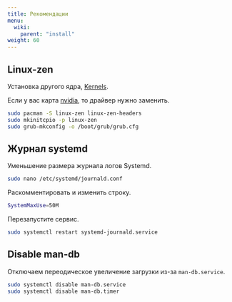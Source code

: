 ```yaml
---
title: Рекомендации
menu:
  wiki:
    parent: "install"
weight: 60
---
```


## Linux-zen

Установка другого ядра, [Kernels](https://wiki.archlinux.org/index.php/Kernels).

Если у вас карта [nvidia](https://wiki.archlinux.org/index.php/NVIDIA_(%D0%A0%D1%83%D1%81%D1%81%D0%BA%D0%B8%D0%B9)), то драйвер нужно заменить.

```bash
sudo pacman -S linux-zen linux-zen-headers
sudo mkinitcpio -p linux-zen
sudo grub-mkconfig -o /boot/grub/grub.cfg
```

## Журнал systemd

Уменьшение размера журнала логов Systemd.

```bash
sudo nano /etc/systemd/journald.conf
```

Раскомментировать и изменить строку.

```bash
SystemMaxUse=50M
```

Перезапустите сервис.

```bash
sudo systemctl restart systemd-journald.service
```

## Disable man-db

Отключаем переодическое увеличение загрузки из-за `man-db.service`.

```bash
sudo systemctl disable man-db.service
sudo systemctl disable man-db.timer
```
